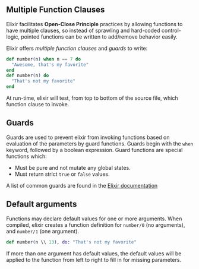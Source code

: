 ## Multiple Function Clauses

Elixir facilitates **Open-Close Principle** practices by allowing functions to have multiple clauses, so instead of sprawling and hard-coded control-logic, pointed functions can be written to add/remove behavior easily.

Elixir offers _multiple function clauses_ and _guards_ to write:

```elixir
def number(n) when n == 7 do
  "Awesome, that's my favorite"
end
def number(n) do
  "That's not my favorite"
end
```

At run-time, elixir will test, from top to bottom of the source file, which function clause to invoke.

## Guards

Guards are used to prevent elixir from invoking functions based on evaluation of the parameters by guard functions. Guards begin with the `when` keyword, followed by a boolean expression. Guard functions are special functions which:

- Must be pure and not mutate any global states.
- Must return strict `true` or `false` values.

A list of common guards are found in the [Elixir documentation][kernel-guards]

## Default arguments

Functions may declare default values for one or more arguments. When compiled, elixir creates a function definition for `number/0` (no arguments), and `number/1` (one argument).

```elixir
def number(n \\ 13), do: "That's not my favorite"
```

If more than one argument has default values, the default values will be applied to the function from left to right to fill in for missing parameters.

[kernel-guards]: https://hexdocs.pm/elixir/master/Kernel.html#guards
